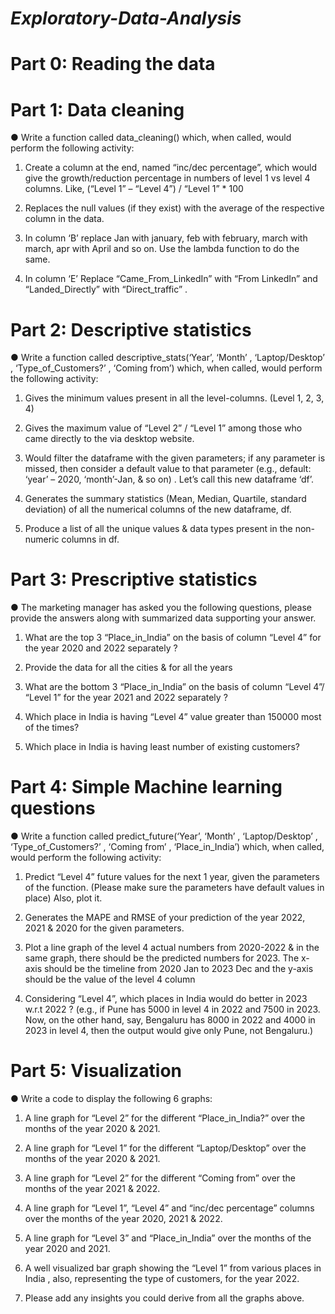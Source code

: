 # *Exploratory-Data-Analysis*




# Part 0: Reading the data


# Part 1: Data cleaning

●	Write a function called data_cleaning() which, when called, would perform the following activity:

1.	Create a column at the end, named “inc/dec percentage”, which would give the growth/reduction percentage in numbers of level 1 vs level 4 columns.
Like, (“Level 1” – “Level 4”) / “Level 1” * 100

2.	Replaces the null values (if they exist) with the average of the respective column in the data.

3.	In column ‘B’ replace Jan with january, feb with february, march with march, apr with April and so on. Use the lambda function to do the same.

4.	In column ‘E’ Replace “Came_From_LinkedIn” with “From LinkedIn” and “Landed_Directly” with “Direct_traffic” .


# Part 2: Descriptive statistics

●	Write a function called descriptive_stats(‘Year’, ‘Month’ , ‘Laptop/Desktop’ , ‘Type_of_Customers?’ , ‘Coming from’) which, when called, would perform the following activity:

1.	Gives the minimum values present in all the level-columns. (Level 1, 2, 3, 4)

2.	Gives the maximum value of “Level 2” / “Level 1” among those who came directly to the via desktop website.

3.	Would filter the dataframe with the given parameters; if any parameter is missed, then consider a default value to that parameter (e.g., default: ‘year’ – 2020, ‘month’-Jan, & so on) . Let’s call this new dataframe ‘df’.

4.	Generates the summary statistics (Mean, Median, Quartile, standard deviation) of all the numerical columns of the new dataframe, df.

5.	Produce a list of all the unique values & data types present in the non-numeric columns in df.


# Part 3: Prescriptive statistics

●	The marketing manager has asked you the following questions, please provide the answers along with summarized data supporting your answer.

1.	What are the top 3 “Place_in_India”  on the basis of column “Level 4” for the year 2020 and 2022 separately ?

2.  Provide the data for all the cities & for all the years

3.	What are the bottom 3 “Place_in_India”  on the basis of column “Level 4”/ “Level 1” for the year 2021 and 2022 separately ?

4.	Which place in India is having “Level 4” value greater than 150000 most of the times?

5.	Which place in India is having least number of existing customers?


# Part 4: Simple Machine learning questions

●	Write a function called predict_future(‘Year’, ‘Month’ , ‘Laptop/Desktop’ , ‘Type_of_Customers?’ , ‘Coming from’ , ‘Place_in_India’) which, when called, would perform the following activity:

1.	Predict “Level 4” future values for the next 1 year, given the parameters of the function. (Please make sure the parameters have default values in place) Also, plot it.

2.	Generates the MAPE and RMSE of your prediction of the year 2022, 2021 & 2020 for the given parameters.

3.	Plot a line graph of the level 4 actual numbers from 2020-2022 & in the same graph, there should be the predicted numbers for 2023. The x-axis should be the timeline from 2020 Jan to 2023 Dec and the y-axis should be the value of the level 4 column

4.	Considering “Level 4”, which places in India would do better in 2023 w.r.t 2022 ? (e.g., if Pune has 5000 in level 4 in 2022 and 7500 in 2023. Now, on the other hand, say, Bengaluru has 8000 in 2022 and 4000 in 2023 in level 4, then the output would give only Pune, not Bengaluru.)


# Part 5: Visualization

●	Write a code to display the following 6 graphs:

1.	A line graph for “Level 2” for the different “Place_in_India?” over the months of the year 2020 & 2021.
 
2.	A line graph for “Level 1” for the different “Laptop/Desktop” over the months of the year 2020 & 2021.

3.	A line graph for “Level 2” for the different “Coming from” over the months of the year 2021 & 2022.

4.	A line graph for “Level 1”, “Level 4”  and “inc/dec percentage” columns over the months of the year 2020, 2021 & 2022.

5.	A line graph for “Level 3” and “Place_in_India” over the months of the year 2020 and 2021.

6.	A well visualized bar graph showing the “Level 1” from various places in India , also, representing the type of customers, for the year 2022.

7.	Please add any insights you could derive from all the graphs above. 


